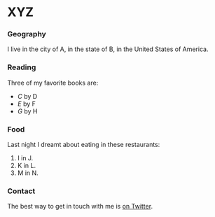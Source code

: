 # XYZ

### Geography

I live in the city of A, in the state of B, in the United States
of America.

### Reading

Three of my favorite books are:

- *C* by D
- *E* by F
- *G* by H

### Food

Last night I dreamt about eating in these restaurants:

1. I in J.
2. K in L.
3. M in N.

### Contact

The best way to get in touch with me is [on Twitter](https://twitter.com/).